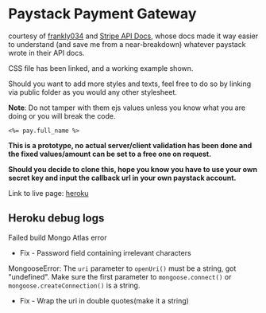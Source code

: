 # Paystack Payment Gateway

courtesy of [frankly034](https://github.com/frankly034/online_payment) and [Stripe API Docs](https://stripe.com/docs), whose docs made it way easier to understand (and save me from a near-breakdown) whatever paystack wrote in their API docs.

CSS file has been linked, and a working example shown.

Should you want to add more styles and texts, feel free to do so by linking via public folder as you would any other stylesheet.

**Note**: Do not tamper with them ejs values unless you know what you are doing or you will break the code.

``` ejs
<%= pay.full_name %>
```

**This  is a prototype, no actual server/client validation has been done and the fixed values/amount can be set to a free one on request.**

**Should you decide to clone this, hope you know you have to use your own secret key and input the callback url in your own paystack account.**

Link to live page: [heroku](https://intense-sierra-18564.herokuapp.com/)

## Heroku debug logs

Failed build Mongo Atlas error

- Fix - Password field containing irrelevant characters

MongooseError: The `uri` parameter to `openUri()` must be a string, got "undefined". Make sure the first parameter to `mongoose.connect()` or `mongoose.createConnection()` is a string.

- Fix - Wrap the uri in double quotes(make it a string)
